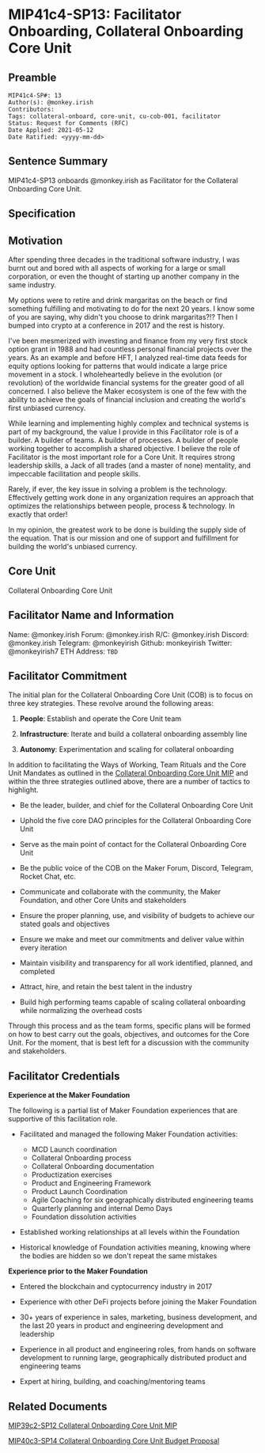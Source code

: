 # MIP41c4-SP13: Facilitator Onboarding, Collateral Onboarding Core Unit

## Preamble

```
MIP41c4-SP#: 13
Author(s): @monkey.irish
Contributors:
Tags: collateral-onboard, core-unit, cu-cob-001, facilitator
Status: Request for Comments (RFC)
Date Applied: 2021-05-12
Date Ratified: <yyyy-mm-dd>
```

## Sentence Summary

MIP41c4-SP13 onboards @monkey.irish as Facilitator for the Collateral Onboarding Core Unit.

## Specification

## Motivation

After spending three decades in the traditional software industry, I was burnt out and bored with all aspects of working for a large or small corporation, or even the thought of starting up another company in the same industry.

My options were to retire and drink margaritas on the beach or find something fulfilling and motivating to do for the next 20 years. I know some of you are saying, why didn't you choose to drink margaritas?!? Then I bumped into crypto at a conference in 2017 and the rest is history.

I've been mesmerized with investing and finance from my very first stock option grant in 1988 and had countless personal financial projects over the years. As an example and before HFT, I analyzed real-time data feeds for equity options looking for patterns that would indicate a large price movement in a stock. I wholeheartedly believe in the evolution (or revolution) of the worldwide financial systems for the greater good of all concerned. I also believe the Maker ecosystem is one of the few with the ability to achieve the goals of financial inclusion and creating the world's first unbiased currency.

While learning and implementing highly complex and technical systems is part of my background, the value I provide in this Facilitator role is of a builder. A builder of teams. A builder of processes. A builder of people working together to accomplish a shared objective. I believe the role of Facilitator is the most important role for a Core Unit. It requires strong leadership skills, a Jack of all trades (and a master of none) mentality, and impeccable facilitation and people skills.

Rarely, if ever, the key issue in solving a problem is the technology. Effectively getting work done in any organization requires an approach that optimizes the relationships between people, process & technology. In exactly that order!

In my opinion, the greatest work to be done is building the supply side of the equation. That is our mission and one of support and fulfillment for building the world's unbiased currency.

## Core Unit

Collateral Onboarding Core Unit

## Facilitator Name and Information

Name: @monkey.irish
Forum: @monkey.irish
R/C: @monkey.irish
Discord: @monkey.irish
Telegram: @monkeyirish
Github: monkeyirish
Twitter: @monkeyirish7
ETH Address: `TBD`

## Facilitator Commitment

The initial plan for the Collateral Onboarding Core Unit (COB) is to focus on three key strategies. These revolve around the following areas:

1. **People**: Establish and operate the Core Unit team

2. **Infrastructure**: Iterate and build a collateral onboarding assembly line

3. **Autonomy**: Experimentation and scaling for collateral onboarding

In addition to facilitating the Ways of Working, Team Rituals and the Core Unit Mandates as outlined in the [Collateral Onboarding Core Unit MIP](https://forum.makerdao.com/t/mip39c2-sp12-adding-collateral-onboarding-core-unit/8037) and within the three strategies outlined above, there are a number of tactics to highlight.

* Be the leader, builder, and chief for the Collateral Onboarding Core Unit

* Uphold the five core DAO principles for the Collateral Onboarding Core Unit

* Serve as the main point of contact for the Collateral Onboarding Core Unit

* Be the public voice of the COB on the Maker Forum, Discord, Telegram, Rocket Chat, etc.

* Communicate and collaborate with the community, the Maker Foundation, and other Core Units and stakeholders

* Ensure the proper planning, use, and visibility of budgets to achieve our stated goals and objectives

* Ensure we make and meet our commitments and deliver value within every iteration

* Maintain visibility and transparency for all work identified, planned, and completed

* Attract, hire, and retain the best talent in the industry

* Build high performing teams capable of scaling collateral onboarding while normalizing the overhead costs

Through this process and as the team forms, specific plans will be formed on how to best carry out the goals, objectives, and outcomes for the Core Unit. For the moment, that is best left for a discussion with the community and stakeholders.

## Facilitator Credentials

**Experience at the Maker Foundation**

The following is a partial list of Maker Foundation experiences that are supportive of this facilitation role.

* Facilitated and managed the following Maker Foundation activities:
  * MCD Launch coordination
  * Collateral Onboarding process
  * Collateral Onboarding documentation
  * Productization exercises
  * Product and Engineering Framework
  * Product Launch Coordination
  * Agile Coaching for six geographically distributed engineering teams
  * Quarterly planning and internal Demo Days
  * Foundation dissolution activities

* Established working relationships at all levels within the Foundation

* Historical knowledge of Foundation activities meaning, knowing where the bodies are hidden so we don't repeat the same mistakes

**Experience prior to the Maker Foundation**

* Entered the blockchain and cyptocurrency industry in 2017

* Experience with other DeFi projects before joining the Maker Foundation

* 30+ years of experience in sales, marketing, business development, and the last 20 years in product and engineering development and leadership

* Experience in all product and engineering roles, from hands on software development to running large, geographically distributed product and engineering teams

* Expert at hiring, building, and coaching/mentoring teams

## Related Documents

[MIP39c2-SP12 Collateral Onboarding Core Unit MIP](https://forum.makerdao.com/t/mip39c2-sp12-adding-collateral-onboarding-core-unit/8037)

[MIP40c3-SP14 Collateral Onboarding Core Unit Budget Proposal](https://forum.makerdao.com/t/mip40c3-sp14-modify-collateral-onboarding-core-unit-budget/8038)
